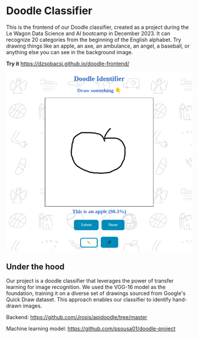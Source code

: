# Doodle Classifier

This is the frontend of our Doodle classifier, created as a project during the Le Wagon Data Science and AI bootcamp in December 2023.
It can recognize 20 categories from the beginning of the English alphabet. Try drawing things like an apple, an axe, an ambulance, an angel, a baseball, or anything else you can see in the background image.

**Try it**
https://dzsobacsi.github.io/doodle-frontend/

![screenshot](https://github.com/dzsobacsi/doodle-frontend/blob/master/apple.png)

## Under the hood

Our project is a doodle classifier that leverages the power of transfer learning for image recognition. We used the VGG-16 model as the foundation, training it on a diverse set of drawings sourced from Google's Quick Draw dataset. 
This approach enables our classifier to identify hand-drawn images.

Backend: https://github.com/Jrosis/apidoodle/tree/master

Machine learning model: https://github.com/psousa01/doodle-project
